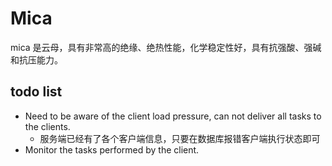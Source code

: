 # Mica
mica 是云母，具有非常高的绝缘、绝热性能，化学稳定性好，具有抗强酸、强碱和抗压能力。


## todo list
- Need to be aware of the client load pressure, can not deliver all tasks to the clients.
  - 服务端已经有了各个客户端信息，只要在数据库报错客户端执行状态即可
- Monitor the tasks performed by the client.
